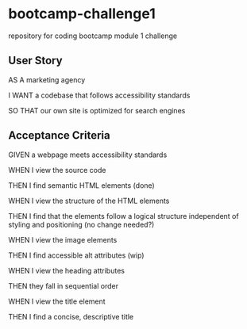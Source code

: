 # bootcamp-challenge1
repository for coding bootcamp module 1 challenge

## User Story
AS A marketing agency

I WANT a codebase that follows accessibility standards

SO THAT our own site is optimized for search engines

## Acceptance Criteria
GIVEN a webpage meets accessibility standards

WHEN I view the source code

THEN I find semantic HTML elements (done)

WHEN I view the structure of the HTML elements

THEN I find that the elements follow a logical structure independent of styling and positioning (no change needed?)

WHEN I view the image elements

THEN I find accessible alt attributes (wip)

WHEN I view the heading attributes

THEN they fall in sequential order

WHEN I view the title element

THEN I find a concise, descriptive title
